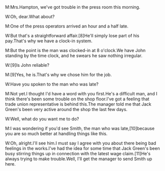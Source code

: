 M:Mrs.Hampton, we've got trouble in the press room this morning.

W:Oh, dear.What about?

M:One of the press operators arrived an hour and a half late.

W:But that's a straightforward affair.[8]He'll simply lose part of his pay.That's why we have a clock-in system.

M:But the point is the man was clocked-in at 8 o'clock.We have John standing by the time clock, and he swears he saw nothing irregular.

W:[9]Is John reliable?

M:[9]Yes, he is.That's why we chose him for the job.

W:Have you spoken to the man who was late?

M:Not yet.I thought I'd have a word with you first.He's a difficult man, and I think there's been some trouble on the shop floor.I've got a feeling that trade union representative is behind this.The manager told me that Jack Green's been very active around the shop the last few days.

W:Well, what do you want me to do?

M:I was wondering if you'd see Smith, the man who was late,[10]because you are so much better at handling things like this.

W:Oh, alright.I'll see him.I must say I agree with you about there being bad feelings in the works.I've had the idea for some time that Jack Green's been busy stirring things up in connection with the latest wage claim.[11]He's always trying to make trouble.Well, I'll get the manager to send Smith up here.
